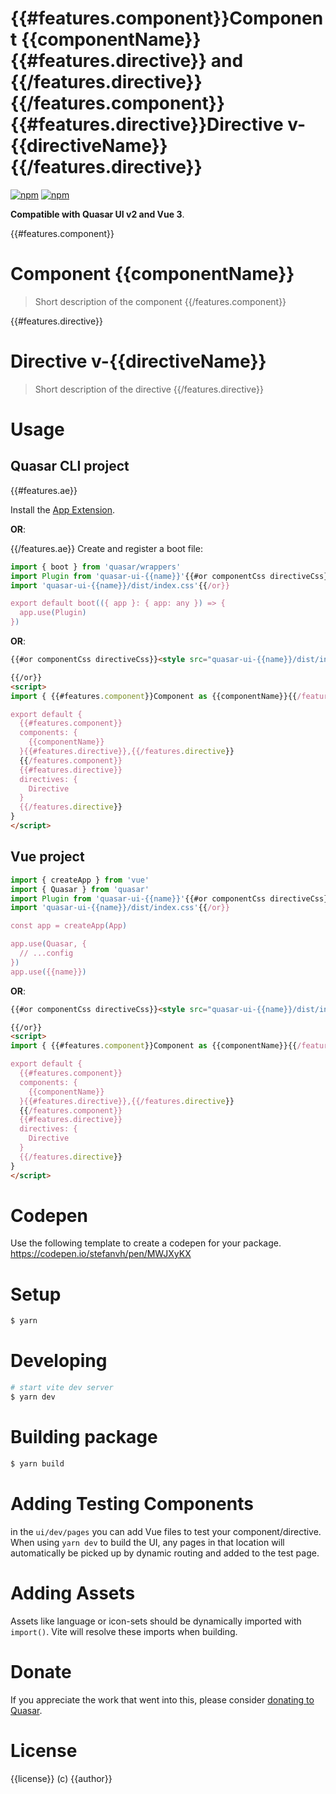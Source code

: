 # {{#features.component}}Component {{componentName}}{{#features.directive}} and {{/features.directive}}{{/features.component}}{{#features.directive}}Directive v-{{directiveName}}{{/features.directive}}

[![npm](https://img.shields.io/npm/v/quasar-ui-{{name}}.svg?label=quasar-ui-{{name}})](https://www.npmjs.com/package/quasar-ui-{{name}})
[![npm](https://img.shields.io/npm/dt/quasar-ui-{{name}}.svg)](https://www.npmjs.com/package/quasar-ui-{{name}})

**Compatible with Quasar UI v2 and Vue 3**.

{{#features.component}}
# Component {{componentName}}
> Short description of the component
{{/features.component}}

{{#features.directive}}
# Directive v-{{directiveName}}
> Short description of the directive
{{/features.directive}}

# Usage

## Quasar CLI project
{{#features.ae}}

Install the [App Extension](../app-extension).

**OR**:

{{/features.ae}}
Create and register a boot file:

```js
import { boot } from 'quasar/wrappers'
import Plugin from 'quasar-ui-{{name}}'{{#or componentCss directiveCss}}
import 'quasar-ui-{{name}}/dist/index.css'{{/or}}

export default boot(({ app }: { app: any }) => {
  app.use(Plugin)
})
```

**OR**:

```html
{{#or componentCss directiveCss}}<style src="quasar-ui-{{name}}/dist/index.css"></style>

{{/or}}
<script>
import { {{#features.component}}Component as {{componentName}}{{/features.component}}{{#features.directive}}, {{/features.directive}}{{#features.directive}}Directive{{/features.directive}} } from 'quasar-ui-{{name}}'

export default {
  {{#features.component}}
  components: {
    {{componentName}}
  }{{#features.directive}},{{/features.directive}}
  {{/features.component}}
  {{#features.directive}}
  directives: {
    Directive
  }
  {{/features.directive}}
}
</script>
```

## Vue project

```js
import { createApp } from 'vue'
import { Quasar } from 'quasar'
import Plugin from 'quasar-ui-{{name}}'{{#or componentCss directiveCss}}
import 'quasar-ui-{{name}}/dist/index.css'{{/or}}

const app = createApp(App)

app.use(Quasar, {
  // ...config
})
app.use({{name}})
```

**OR**:

```html
{{#or componentCss directiveCss}}<style src="quasar-ui-{{name}}/dist/index.css"></style>

{{/or}}
<script>
import { {{#features.component}}Component as {{componentName}}{{/features.component}}{{#features.directive}}, {{/features.directive}}{{#features.directive}}Directive{{/features.directive}} } from 'quasar-ui-{{name}}'

export default {
  {{#features.component}}
  components: {
    {{componentName}}
  }{{#features.directive}},{{/features.directive}}
  {{/features.component}}
  {{#features.directive}}
  directives: {
    Directive
  }
  {{/features.directive}}
}
</script>
```
# Codepen
Use the following template to create a codepen for your package.
https://codepen.io/stefanvh/pen/MWJXyKX

# Setup
```bash
$ yarn
```

# Developing
```bash
# start vite dev server
$ yarn dev
```

# Building package
```bash
$ yarn build
```

# Adding Testing Components
in the `ui/dev/pages` you can add Vue files to test your component/directive. When using `yarn dev` to build the UI, any pages in that location will automatically be picked up by dynamic routing and added to the test page.

# Adding Assets
Assets like language or icon-sets should be dynamically imported with `import()`. Vite will resolve these imports when building.

# Donate
If you appreciate the work that went into this, please consider [donating to Quasar](https://donate.quasar.dev).

# License
{{license}} (c) {{author}}

